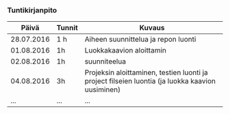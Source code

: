 ### Tuntikirjanpito
Päivä | Tunnit | Kuvaus
--------------- | ----- | ------
28.07.2016 | 1 h | Aiheen suunnittelua ja repon luonti
01.08.2016 | 1h | Luokkakaavion aloittamin
02.08.2016 | 1h | suunniteelua
04.08.2016 | 3h | Projeksin aloittaminen, testien luonti ja project filseien luontia (ja luokka kaavion uusiminen)
... | ... | ...
